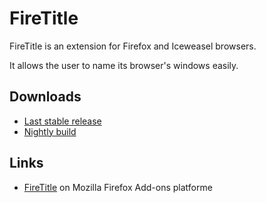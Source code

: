 FireTitle
=========

FireTitle is an extension for Firefox and Iceweasel browsers.

It allows the user to name its browser's windows easily.

## Downloads
  * [Last stable release](https://addons.mozilla.org/firefox/downloads/latest/1298/addon-1298-latest.xpi?src=dp-btn-primary)
  * [Nightly build](https://github.com/captnfab/FireTitle/archive/master.zip)

## Links
  * [FireTitle](https://addons.mozilla.org/firefox/addon/firetitle/) on Mozilla Firefox Add-ons platforme
